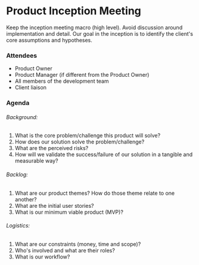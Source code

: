 # Product Inception Meeting

Keep the inception meeting macro (high level).  Avoid discussion around implementation and detail.  Our goal in the inception is to identify the client's core assumptions and hypotheses.

### Attendees

* Product Owner
* Product Manager (if different from the Product Owner)
* All members of the development team
* Client liaison

### Agenda

###### Background:

1. What is the core problem/challenge this product will solve?
2. How does our solution solve the problem/challenge?
3. What are the perceived risks?
4. How will we validate the success/failure of our solution in a tangible and measurable way?

###### Backlog:

1. What are our product themes?  How do those theme relate to one another?
2. What are the initial user stories?
3. What is our minimum viable product (MVP)?

###### Logistics:

1. What are our constraints (money, time and scope)?
2. Who's involved and what are their roles?
3. What is our workflow?